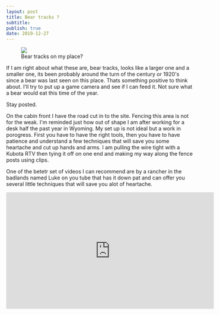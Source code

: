 ```yaml
---
layout: post
title: Bear tracks ?
subtitle: 
publish: true
date: 2019-12-27  
---
```



<figure>
<img src="https://jonkalev.s3-us-west-2.amazonaws.com/beartracks.jpg">
<figcaption> Bear tracks on my place?</figcaption>
</figure>

If I am right about what these are, bear tracks, looks like a larger one and a smaller one, its been probably around the turn of the century or 1920's since a bear was last seen on this place. Thats something positive to think about. I'll try to put up a game camera and see if I can feed it.
Not sure what a bear would eat this time of the year. 
<p> 
  Stay posted.
<p>
 On the cabin front I have the road cut in to the site. Fencing this area is not for the weak. 
  I'm reminded just how out of shape I am after working for a desk half the past year in Wyoming.
  My set up is not ideal but a work in porogress. First you have to have the right tools, then you have to have patience and understand a few techniques that will save you some heartache and cut up hands and arms.
  I am pulling the wire tight with a Kubota RTV then tying it off on one end and making my way along the fence posts using clips.
  
  One of the betetr set of videos I can recommend are by a rancher in the badlands named Luke on you tube that has it down pat and can offer you several little techniques that will save you alot of heartache.
  

<iframe width="560" height="315" src="https://www.youtube.com/watch?v=b2r2Mj6g4-w?controls=0" frameborder="0" allow="accelerometer; autoplay; encrypted-media; gyroscope; picture-in-picture" allowfullscreen></iframe>
  

